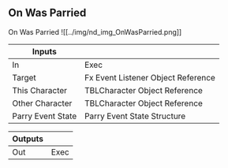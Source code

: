 ## On Was Parried
On Was Parried
![[../img/nd_img_OnWasParried.png]]

|Inputs||
|--|--|
| In | Exec |
| Target | Fx Event Listener Object Reference |
| This Character | TBLCharacter Object Reference |
| Other Character | TBLCharacter Object Reference |
| Parry Event State | Parry Event State Structure |

|Outputs||
|--|--|
| Out | Exec |
